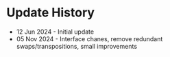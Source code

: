# Update History
* 12 Jun 2024 - Initial update
* 05 Nov 2024 - Interface chanes, remove redundant swaps/transpositions, small improvements
